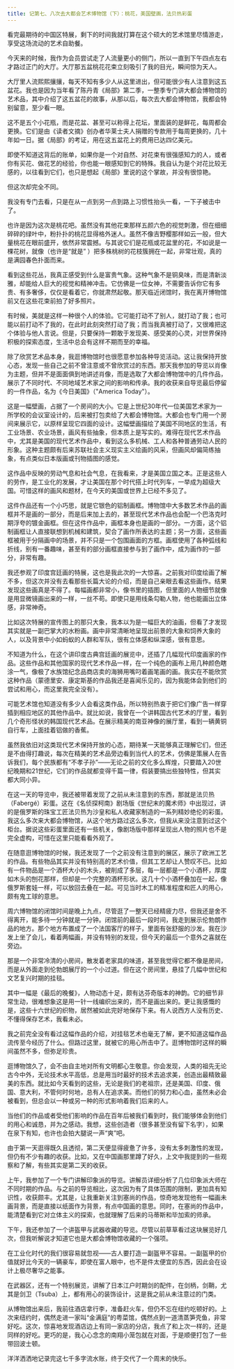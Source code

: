 ```yaml
---
title: 记第七、八次去大都会艺术博物馆（下）：桃花，美国壁画，法贝热彩蛋
---
```


看完最期待的中国区特展，剩下的时间我就打算在这个硕大的艺术馆里尽情游走，享受这场流动的艺术自助餐。

今天来的时候，我作为会员尝试走了人流量更小的侧门，所以一直到下午四点左右才路过正门的大厅。大厅那五盆桃花花束立刻吸引了我的目光，瞬间惊为天人。

大厅里人流熙熙攘攘，每天不知有多少人从这里进出，但可能很少有人注意到这五盆花。我也是因为当年看了陈丹青《局部》第二季，一整季专门讲大都会博物馆的艺术品，其中介绍了这五盆花的故事，从那以后，每次去大都会博物馆，我都会特别留意，至少看一眼。

这不是五个小花瓶，而是花盆、甚至可以称得上花坛，里面装的是鲜花，每周都会更换。它们是由《读者文摘》创办者华莱士夫人捐赠的专款用于每周更换的，几十年如一日。据《局部》的考证，用在这五盆花上的费用已达四亿美元。

即使不知道这背后的账单，如果你是一个对自然、对花束有很强感知力的人，或者你有买花、做花艺的经验，你也能一眼感知到它的特殊。我自认为是个对花比较无感的，以往看到它们，也只是想起《局部》里说的这个掌故，并没有很惊艳。

但这次却完全不同。

我没有专门去看，只是在从一点到另一点到路上习惯性抬头一看，一下子被击中了。

也许是因为这次是桃花吧。虽然没有其他花束那样五颜六色的视觉刺激，但在细细碎碎的绿叶中，粉扑扑的桃花显得格外迷人。虽然不像吉野樱那样如云一般，但大量桃花在眼前盛开，依然非常震撼。与其说它们是花瓶或花盆里的花，不如说是一棵花树，就像（也许是“就是” ）把多株桃树的花枝簇拥在一起，非常壮观，真的是满园春色扑面而来。

看到这些花丛，我真正感受到什么是富贵气象。这种气象不是铜臭味，而是清新淡雅，却能给人巨大的视觉和精神冲击。它仿佛是一位女神，不需要告诉你它有多贵、有多奢侈，仅仅是看着它，你就肃然起敬。那天临近闭馆时，我在离开博物馆前又在这些花束前拍了好多照片。

有时候，美就是这样一种很个人的体验。它可能打动不了别人，就打动了我；也可能以前打动不了我的，在此时此刻突然打动了我；而当我真被打动了，又很难把这个体验与他人言说。但是，只要保持一颗敢于发现美、感受美的心灵，对世界保持积极的探索态度，生活中总会有这样不期而至的幸福。

除了欣赏艺术品本身，我逛博物馆时也很愿意参加各种导览活动。这让我保持开放心态，发现一些自己之前不曾注意或不曾欣赏过的东西。那天我参加的导览以肖像为主题，但并不是面面俱到地讲述肖像，而是选取了大都会博物馆中的几件作品，展示了不同时代、不同地域艺术家之间的影响和传承。我的收获来自导览最后停留的一件作品，名为《今日美国》（"America Today"）。

这是一幅壁画，占据了一个房间的大小。它是上世纪30年代一位美国艺术家为一所学校的会议室设计的，后来被打包卖给了大都会博物馆。大都会也专门用一个房间来展示它，以原样呈现它四面的设计。这幅壁画描绘了美国不同地区的生活，有工业场景、农业场景，画风有些抽象，但本质上是写实的。难得在现代艺术作品中，尤其是美国的现代艺术作品中，看到这么多机械、工人和各种普通劳动人民的形象。这种主题颇有后来苏联社会主义现实主义绘画的风采，但画风却偏简练抽象，有点类似日本版画或刊物插图的感觉。

这作品中反映的劳动气息和社会气息，在我看来，才是美国立国之本。正是这些人的劳作，是工业化的发展，才让美国在那个时代搭上时代列车，一举成为超级大国。可惜这样的画风和题材，在今天的美国或世界上已经不多见了。

这件作品还有一个小巧思，就是它银色的铝制画框。博物馆中大多数艺术作品的画框并不是画的一部分，而是后来加上去的，甚至现代艺术作品也会配一个巴洛克时期浮夸的镀金画框。但在这件作品中，画框本身也是画的一部分。一方面，这个铝制画框让人直接联想到机械和建筑，契合了画作所表达的主题；另一方面，这些画框被用于分隔画中的场景，并不只是一个包围画面的方框。画框使用了各种弧线和折线，别有一番趣味，甚至有的部分画框直接参与到了画作中，成为画作的一部分，非常有趣。

我还参观了印度宫廷画的特展，这也是我此次的一大惊喜。之前我对印度绘画了解不多，但这次并没有去看那些长篇大论的介绍，而是自己亲眼去看这些画作。结果发现这些画真是不得了。每幅画都非常小，像书里的插图，但里面的人物细节就像是用显微镜画出来的一样，一丝不苟。即使只是用线条勾勒人物，他也能画出立体感，非常神奇。

比如这次特展的宣传图上的那只大象，我本以为是一幅巨大的油画，但看了才发现其实就是一副巴掌大的水粉画。画中非常清晰地呈现出前景的大象和饲养大象的人，以及背景中小如蚂蚁的人群和军队，很有立体感和纵深感，很有意思。



不知道为什么，在这个讲印度古典宫廷画的展览中，还插了几幅现代印度画家的作品。这些作品和其他国家的现代艺术作品一样，在一个纯色的画布上用几种颜色瞎涂一气，像极了水族馆纪念品商店卖的海狮用嘴叼着画笔画的画。我实在不能欣赏这种作品（蒙德里安、康定斯基的作品我还是喜闻乐见的，因为我能体会到他们的尝试和用心，而这里我完全没有）。

可能艺术馆也知道没有多少人会看这类作品，所以特别热衷于把它们像广告一样穿插到相应地区的其他作品中。就比如说，我曾在一个讲韩国古代艺术的厅里，看到几个奇形怪状的韩国现代艺术品。在展示精美的南亚神像的展厅里，看到一辆黄铜自行车，上面挂着铝做的香蕉。

虽然我依旧对这类现代艺术保持开放的心态，期待某一天能够真正理解它们，但还是不由得打趣说，每次在精美的艺术品旁边看到当代人的艺术，仿佛是策展人在告诉我们，每个民族都有“不孝子孙”——无论之前的文化多么辉煌，只要踏入20世纪晚期和21世纪，它们的作品就都变得千篇一律，假装要搞出些独特性，但其实都大同小异。

在这一天的导览中，我还被带着发现了之前从未注意到的东西，那就是法贝热（Fabergé）彩蛋。这在《名侦探柯南》剧场版《世纪末的魔术师》中出现过，讲的是俄罗斯的珠宝工匠法贝热为沙皇和私人收藏家制造的一系列精妙绝伦的彩蛋。我这么多次来大都会博物馆，从这个地方路过这么多次，但我从来没注意到过这个柜台。据说这些彩蛋里面还有一些机关，像剧场版中那样呈现出人物的照片也不是完全虚构，可惜在这里只能看看外观了。

在随意逛博物馆的时候，我还发现了一个之前没有注意到的展区，展示了欧洲工艺的作品。有些物品其实并没有特别高的艺术价值，但其工艺却让人赞叹不已。比如有一件物品是一个酒杯大小的木头，被削成了多层，每一层都是一个小酒杯，厚度如木头的刨花那样，但却是一个完整的酒杯形状。这几十个小酒杯叠加在一起，像俄罗斯套娃一样，可以放回去叠在一起。可见当时木工的精准程度和匠人的用心，颇有鬼工球的意思。

周六博物馆的闭馆时间是晚上九点，尽管逛了一整天已经精疲力尽，但我还是舍不得离开，能多待一分钟就是一分钟。闭馆前的最后一段时间，我走到展示伦勃朗作品的地方。那个地方布置成了一个法国客厅的样子，里面有张舒服的沙发。我在沙发上坐了会儿，看着两幅画，并没有特别的发现，但今天的最后一个意外之喜就在旁边。

那是一个非常冷清的小房间，散发着老家具的味道，甚至我觉得它都不像是房间，而是从外面走到伦勃朗展厅的一个小过道。但在这个房间里，悬挂了几幅中世纪和文艺复兴时期的挂毯。

其中一幅是《最后的晚餐》，人物动态十足，颇有达芬奇版本的神韵。它的细节非常生动，很难想象这是用一针一线编织出来的，而不是画出来的。更让我感慨的是，这些十六世纪的织物，居然被如此完好地保存下来。有人说西方人没有历史、不懂得保存艺术，我看未必。

我之前完全没有看过这幅作品的介绍，对挂毯艺术也毫无了解，更不知道这幅作品流传至今经历了什么。但路过这里，就被它的用心所击中了。逛博物馆时这样的瞬间虽然不多，但弥足珍贵。

逛博物馆久了，会不由自主地对所有文明都心生敬意。你会发现，人类的祖先无论古今中外，无论技术水平高低，总是用当时最好的技术去追求美，创造出最精致最美的东西。就比如今天看到的这些，无论是我们的老祖宗，还是美国、印度、俄国、意大利，不管何时何地，总有人在追求美。而他们的努力和心血，虽然未必会被看到，但总会以一种或另一种的形式影响着我们后来的人。

当他们的作品或者受他们影响的作品在百年后被我们看到时，我们能够体会到他们的用心和诚恳，并为之感动。我想，这些创造者（很多甚至没有留下名字），如果在泉下有知，也许也会拍大腿说一声“爽”吧。

由于第一天逛得既久且透彻，第二天便显得疲惫了许多，没有太多刺激性的发现，但仍有不少有趣的收获。比如，又在中国画那里蹲了好久，上文中我提到的一些观察和了解，有些其实是第二天的收获。

上午，我参加了一个专门讲解印象派的导览。讲解员详细分析了几位印象派大师在不同时期的作品。与之前的导览相比，这次因为有了具体范围的限制，更加具有知识性，收获颇丰。尤其是，让我重新关注到塞尚的作品，惊奇地发现他有一幅画未画背景，而是直接以纸面作为背景，有点中国画的意思。同时，在塞尚的作品中，能清楚看到它对立体主义的探索，也就理解了后来的马蒂斯和毕加索的师承。

下午，我还参加了一个讲盔甲与武器收藏的导览。尽管以前草草看过这块展览好几次，但我听解说才知道它也是大都会博物馆收藏的一个强项。

在工业化时代的我们很容易就忽视——古人要打造一副盔甲不容易。一副盔甲的价值就好比今天的一辆豪车，即使在富人眼中，也不是件太便宜的东西，因此会在设计上极尽奢华之能事。

在武器区，还有一个特别展览，讲解了日本江户时期剑的配件，在剑柄，剑鞘，尤其是剑卫（Tsuba）上，都有用心的装饰设计，这是我之前从未注意过的门类。

从博物馆出来后，我前往酒店拿行李，准备赶火车，但仍不忘在纽约吃顿好的。上次来纽约时，偶然走进一家叫“金满庭”的粤菜馆，偶然点到一道清蒸笋壳鱼，非常好吃。这次，惊喜地发现酒店边上有同一家店的分店，我点了和上次一样的，还是同样的好吃。更巧的是，我心心念念的南翔小笼包就在对面，于是顺便打包了一些带回波士顿。

洋洋洒洒地记录完这七千多字流水账，终于交代了一个周末的快乐。
